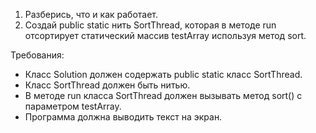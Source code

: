 1. Разберись, что и как работает.
2. Создай public static нить SortThread, которая в методе run отсортирует статический массив testArray используя метод sort.

Требования:

- Класс Solution должен содержать public static класс SortThread.
- Класс SortThread должен быть нитью.
- В методе run класса SortThread должен вызывать метод sort() с параметром testArray.
- Программа должна выводить текст на экран.